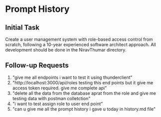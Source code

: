 # Prompt History

## Initial Task
Create a user management system with role-based access control from scratch, following a 10-year experienced software architect approach. All development should be done in the NiravThumar directory.

## Follow-up Requests
1. "give me all endpoints i want to test it using thunderclient"
2. "http://localhost:3000/api/roles testing this end points but it give me access token required. give me complete api"
3. "delete all the data from the database aprat from the role and give me testing data with postman colletction"
4. "i want to test assign role to user end point"
5. "can u give me all the prompt history i gave u today in history.md file"